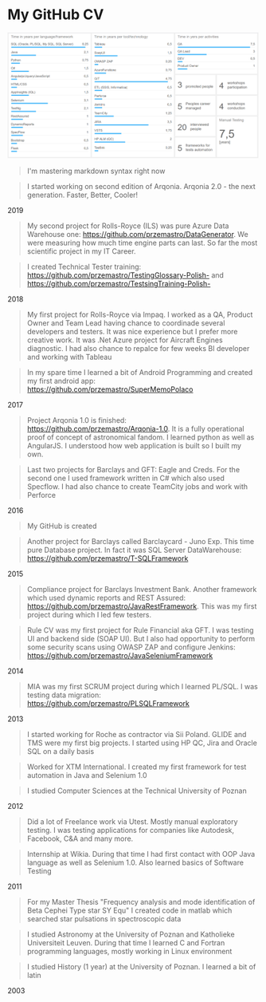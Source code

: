 # My GitHub CV


![Dashboard](https://github.com/przemastro/CV/blob/master/Career.PNG)

> I'm mastering markdown syntax right now

> I started working on second edition of Arqonia. Arqonia 2.0 - the next generation. Faster, Better, Cooler!

2019

> My second project for Rolls-Royce (ILS) was pure Azure Data Warehouse one:
https://github.com/przemastro/DataGenerator. We were measuring how much time engine parts can last. So far the most scientific project in my IT Career. 

> I created Technical Tester training: 
https://github.com/przemastro/TestingGlossary-Polish- and
https://github.com/przemastro/TestsingTraining-Polish-

2018

> My first project for Rolls-Royce via Impaq. I worked as a QA, Product Owner and Team Lead having chance to coordinade several developers and testers. It was nice experience but I prefer more creative work. It was .Net Azure project for Aircraft Engines diagnostic. I had also chance to repalce for few weeks BI developer and working with Tableau

> In my spare time I learned a bit of Android Programming and created my first android app:
https://github.com/przemastro/SuperMemoPolaco 

2017
 
> Project Arqonia 1.0 is finished: https://github.com/przemastro/Arqonia-1.0.
It is a fully operational proof of concept of astronomical fandom.
I learned python as well as AngularJS. I understood how web application is built so I built my own.
 
> Last two projects for Barclays and GFT: Eagle and Creds. For the second one I used framework written in C# which also used Specflow. I had also chance to create TeamCity jobs and work with Perforce

2016

> My GitHub is created

> Another project for Barclays called Barclaycard - Juno Exp. This time pure Database project. In fact it was SQL Server DataWarehouse: https://github.com/przemastro/T-SQLFramework

2015

> Compliance project for Barclays Investment Bank. Another framework which used dynamic reports and REST Assured: https://github.com/przemastro/JavaRestFramework.
This was my first project during which I led few testers. 

> Rule CV was my first project for Rule Financial aka GFT. I was testing UI and backend side (SOAP UI). But I also had opportunity to perform some security scans using OWASP ZAP and configure Jenkins:
https://github.com/przemastro/JavaSeleniumFramework

2014

> MIA was my first SCRUM project during which I learned PL/SQL. I was testing data migration: 
https://github.com/przemastro/PLSQLFramework

2013

> I started working for Roche as contractor via Sii Poland. GLIDE and TMS were my first big projects. I started using HP QC, Jira and Oracle SQL on a daily basis  

> Worked for XTM International. I created my first framework for test automation in Java and Selenium 1.0

> I studied Computer Sciences at the Technical University of Poznan

2012

> Did a lot of Freelance work via Utest. Mostly manual exploratory testing. I was testing applications for companies like Autodesk, Facebook, C&A and many more.

> Internship at Wikia. During that time I had first contact with OOP Java language as well as Selenium 1.0. Also learned basics of Software Testing 

2011
> For my Master Thesis "Frequency analysis and mode identification of Beta Cephei Type star SY Equ" I created code in matlab which searched star pulsations in spectroscopic data 

> I studied Astronomy at the University of Poznan and Katholieke Universiteit Leuven. During that time I learned C and Fortran programming languages, mostly working in Linux environment

> I studied History (1 year) at the University of Poznan. I learned a bit of latin

2003
